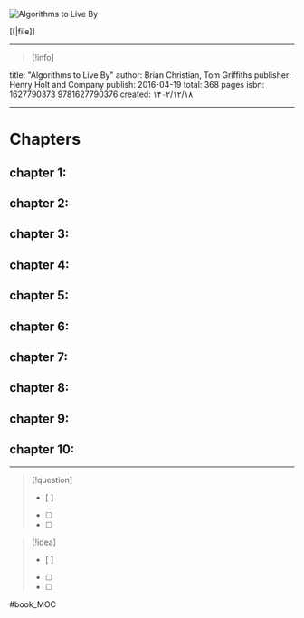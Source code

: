 ![Algorithms to Live By](https://books.google.com/books/publisher/content/images/frontcover/yvaLCgAAQBAJ?fife=w600-h900&source=gbs_api> )

[[|file]] 

---
> [!info] 
>  
title: "Algorithms to Live By"
author: Brian Christian, Tom Griffiths
publisher: Henry Holt and Company
publish: 2016-04-19
total: 368 pages
isbn: 1627790373 9781627790376
created: ۱۴۰۲/۱۲/۱۸

---

# Chapters

## chapter 1:

## chapter 2:

## chapter 3:

## chapter 4:

## chapter 5:

## chapter 6:

## chapter 7:

## chapter 8:

## chapter 9:

## chapter 10:

---


> [!question] 
>- [ ] 
>- [ ]  
>- [ ] 


> [!idea] 
> - [ ] 
>- [ ] 
>- [ ] 

#book_MOC